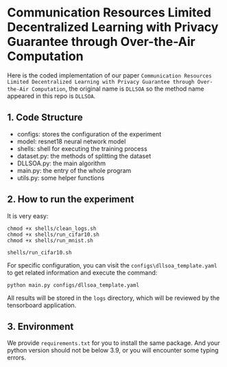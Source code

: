# Communication Resources Limited Decentralized Learning with Privacy Guarantee through Over-the-Air Computation
Here is the coded implementation of our paper `Communication Resources Limited Decentralized Learning with Privacy Guarantee through Over-the-Air Computation`, the original name is `DLLSOA` so the method name appeared in this repo is `DLLSOA`.
## 1. Code Structure

- configs: stores the configuration of the experiment
- model: resnet18 neural network model
- shells: shell for executing the training process
- dataset.py: the methods of splitting the dataset
- DLLSOA.py: the main algorithm
- main.py: the entry of the whole program
- utils.py: some helper functions

## 2. How to run the experiment

It is very easy:

```shell
chmod +x shells/clean_logs.sh
chmod +x shells/run_cifar10.sh
chmod +x shells/run_mnist.sh

shells/run_cifar10.sh
```

For specific configuration, you can visit the `configs\dllsoa_template.yaml` to get related information and execute the command:

```shell
python main.py configs/dllsoa_template.yaml
```

All results will be stored in the `logs` directory, which will be reviewed by the tensorboard application.

## 3. Environment

We provide `requirements.txt` for you to install the same package. And your python version should not be below 3.9, or you will encounter some typing errors.
